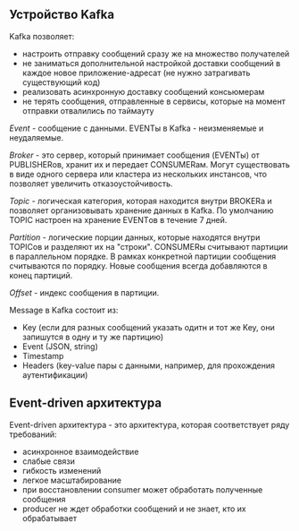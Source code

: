 ## Устройство Kafka
Kafka позволяет:
- настроить отправку сообщений сразу же на множество получателей
- не заниматься дополнительной настройкой доставки сообщений в каждое новое приложение-адресат (не нужно затрагивать существующий код)
- реализовать асинхронную доставку сообщений консьюмерам
- не терять сообщения, отправленные в сервисы, которые на момент отправки отвалились по таймауту

*Event* - сообщение с данными. EVENTы в Kafka - неизменяемые и неудаляемые.

*Broker* - это сервер, который принимает сообщения (EVENTы) от PUBLISHERов, хранит их и передает CONSUMERам. Могут существовать в виде одного сервера или кластера из нескольких инстансов, что позволяет увеличить отказоустойчивость.

*Topic* - логическая категория, которая находится внутри BROKERа и позволяет организовывать хранение данных в Kafka. По умолчанию TOPIC настроен на хранение EVENTов в течение 7 дней.

*Partition* - логические порции данных, которые находятся внутри TOPICов и разделяют их на "строки". CONSUMERы считывают партиции в параллельном порядке. В рамках конкретной партиции сообщения считываются по порядку. Новые сообщения всегда добавляются в конец партиций.

*Offset* - индекс сообщения в партиции.

Message в Kafka состоит из:
- Key (если для разных сообщений указать одитн и тот же Key, они запишутся в одну и ту же партицию)
- Event (JSON, string)
- Timestamp
- Headers (key-value пары с данными, например, для прохождения аутентификации)
## Event-driven архитектура
Event-driven архитектура - это архитектура, которая соответствует ряду требований:
- асинхронное взаимодействие 
- слабые связи
- гибкость изменений
- легкое масштабирование
- при восстановлении consumer может обработать полученные сообщения
- producer не ждет обработки сообщений и не знает, кто их обрабатывает